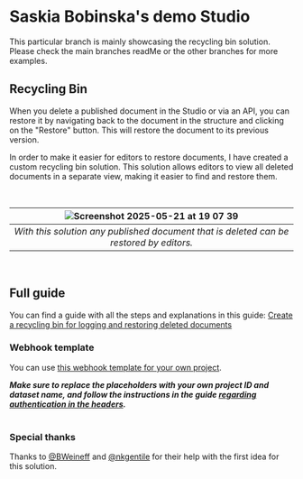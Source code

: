 # Saskia Bobinska's demo Studio

This particular branch is mainly showcasing the recycling bin solution. Please check the main branches readMe or the other branches for more examples.

## Recycling Bin

When you delete a published document in the Studio or via an API, you can restore it by navigating back to the document in the structure and clicking on the "Restore" button. This will restore the document to its previous version.

In order to make it easier for editors to restore documents, I have created a custom recycling bin solution. This solution allows editors to view all deleted documents in a separate view, making it easier to find and restore them.

<br>

| ![Screenshot 2025-05-21 at 19 07 39](https://github.com/user-attachments/assets/4dc1025c-1b92-4cbc-82d1-09e4d9b90bf9) |
| :-------------------------------------------------------------------------------------------------------------------: |
|                _With this solution any published document that is deleted can be restored by editors._                |

<br>

## Full guide

You can find a guide with all the steps and explanations in this guide: [Create a recycling bin for logging and restoring deleted documents](https://www.sanity.io/guides/bin-for-restoring-deleted-documents)

### Webhook template

You can use [this webhook template for your own project](<https://www.sanity.io/manage/webhooks/share?name=recycling_bin&description=&url=https%3A%2F%2F%3CYOUR_PROJECT_ID%3E.api.sanity.io%2Fv2025-03-01%2Fdata%2Fmutate%2F%3CYOUR_DATASET%3E&on=delete&filter=_type%20in%20%5B%20%3CYOUR%20DOCUMENT%20TYPES%3E%20%5D%20%26%26%20delta%3A%3Aoperation()%20%3D%3D%20%27delete%27&projection=%7B%0A%20%20%22mutations%22%3A%20%5B%0A%20%20%20%20%2F%2F%20first%20we%20patch%20the%20array%20of%20id%20strings%0A%20%20%20%20%7B%0A%20%20%20%20%20%20%22patch%22%3A%20%7B%0A%20%20%20%20%20%20%20%20%22query%22%3A%20%22*%5B_type%20%3D%3D%20%27deletedDocs.bin%27%20%26%26%20_id%20%3D%3D%20%27deletedDocs.bin%27%5D%22%2C%0A%20%20%20%20%20%20%20%20%22setIfMissing%22%3A%20%7B%27deletedDocIds%27%3A%20%5B%5D%7D%2C%0A%20%20%20%20%20%20%20%20%22insert%22%3A%20%7B%0A%20%20%20%20%20%20%20%20%20%20%22before%22%3A%20%22deletedDocIds%5B0%5D%22%2C%0A%20%20%20%20%20%20%20%20%20%20%22items%22%3A%20%5B_id%5D%0A%20%20%20%20%20%20%20%20%20%7D%2C%0A%20%20%20%20%20%20%7D%0A%20%20%20%20%7D%2C%0A%20%20%20%20%2F%2F%20then%20we%20do%20the%20same%20for%20the%20logs%20array%0A%20%20%20%20%7B%0A%20%20%20%20%20%20%22patch%22%3A%20%7B%0A%20%20%20%20%20%20%20%20%22query%22%3A%20%22*%5B_type%20%3D%3D%20%27deletedDocs.bin%27%20%26%26%20_id%20%3D%3D%20%27deletedDocs.bin%27%5D%22%2C%0A%20%20%20%20%20%20%20%20%0A%20%20%20%20%20%20%20%20%22setIfMissing%22%3A%20%7B%27deletedDocLogs%27%3A%20%5B%5D%7D%2C%0A%20%20%20%20%20%20%20%20%22insert%22%3A%20%7B%0A%20%20%20%20%20%20%20%20%20%20%22before%22%3A%20%22deletedDocLogs%5B0%5D%22%2C%0A%20%20%20%20%20%20%20%20%20%20%22items%22%3A%20%5B%7B%20%0A%20%20%20%20%20%20%20%20%20%20%20%20%2F%2F%20we%20use%20the%20deleted%20doc%20_id%2C%20_type%2C%20title%20or%20name%2C%20as%20well%20as%20the%20revision%20ID%20as%20the%20item%20values%20and%20add%20a%20now()%20value%20from%20GROQ%20to%20also%20add%20the%20datetime%20we%20need%0A%20%20%20%20%20%20%20%20%20%20%20%20%22docId%22%3A%20_id%2C%0A%20%20%20%20%20%20%20%20%20%20%20%20%22deletedAt%22%3A%20now()%2C%20%0A%20%20%20%20%20%20%20%20%20%20%20%20%22type%22%3A%20_type%2C%20%0A%20%20%20%20%20%20%20%20%20%20%20%20%22documentTitle%22%3A%20coalesce(title%2C%20name)%2C%20%0A%20%20%20%20%20%20%20%20%20%20%20%20%22_key%22%3A%20_rev%2C%0A%20%20%20%20%20%20%20%20%20%20%20%20%22deletedBy%22%3A%20identity()%0A%20%20%20%20%20%20%20%20%20%20%7D%5D%2C%0A%20%20%20%20%20%20%20%20%20%7D%0A%20%20%20%20%20%20%7D%0A%20%20%20%20%7D%0A%20%20%5D%0A%7D&httpMethod=POST&apiVersion=v2021-03-25&includeDrafts=&includeAllVersions=&headers=%7B%7D>).

**_Make sure to replace the placeholders with your own project ID and dataset name, and follow the instructions in the guide [regarding authentication in the headers](https://arc.net/l/quote/afalrnit)._**
<br>
<br>

### Special thanks

Thanks to [@BWeineff](https://github.com/BWeineff) and [@nkgentile](https://github.com/nkgentile) for their help with the first idea for this solution.
